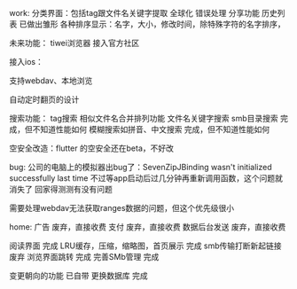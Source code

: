 work:
分类界面：包括tag跟文件名关键字提取
全球化
错误处理
分享功能
历史列表 已做出雏形
各种排序显示：名字，大小，修改时间，除特殊字符的名字排序，

未来功能：
tiwei浏览器
接入官方社区

接入ios：

支持webdav、本地浏览

自动定时翻页的设计

搜索功能：
    tag搜索
    相似文件名合并排列功能
    文件名关键字搜索
    smb目录搜索 完成，但不知道性能如何
    模糊搜索如拼音、中文搜索 完成，但不知道性能如何

空安全改造：flutter 的空安全还在beta，不好改

bug:
公司的电脑上的模拟器出bug了：SevenZipJBinding wasn't initialized successfully last time
不过等app启动后过几分钟再重新调用函数，这个问题就消失了
回家得测测有没有问题

需要处理webdav无法获取ranges数据的问题，但这个优先级很小

home:
广告 废弃，直接收费
支付 废弃，直接收费
数据后台发送 废弃，直接收费

阅读界面   完成
LRU缓存，压缩，缩略图，首页展示  完成
smb传输打断新起链接 废弃
浏览界面跳转  完成
完善SMb管理   完成

变更朝向的功能 已自带
更换数据库   完成


